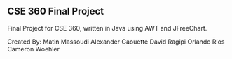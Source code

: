 ## CSE 360 Final Project

Final Project for CSE 360, written in Java using AWT and JFreeChart.

Created By:
  Matin Massoudi
  Alexander Gaouette
  David Ragipi
  Orlando Rios
  Cameron Woehler

